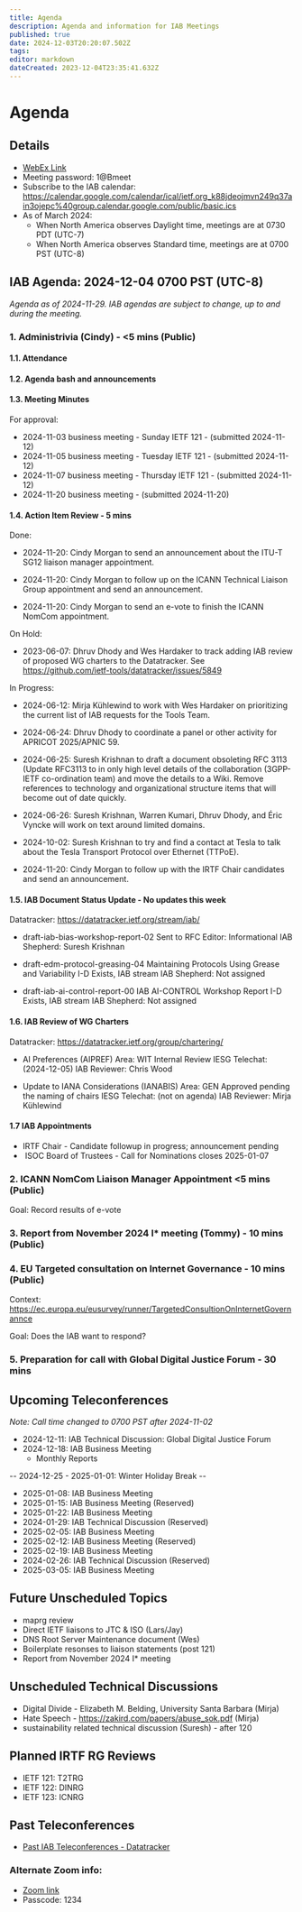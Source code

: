 ```yaml
---
title: Agenda
description: Agenda and information for IAB Meetings
published: true
date: 2024-12-03T20:20:07.502Z
tags: 
editor: markdown
dateCreated: 2023-12-04T23:35:41.632Z
---
```


# Agenda
## Details

* [WebEx Link](https://ietf.webex.com/ietf/j.php?MTID=m92c425d161e1be552b21d6b84b1c09f6)
* Meeting password: 1@Bmeet
* Subscribe to the IAB calendar: https://calendar.google.com/calendar/ical/ietf.org_k88jdeojmvn249q37ain3ojepc%40group.calendar.google.com/public/basic.ics
* As of March 2024:
    * When North America observes Daylight time, meetings are at 0730 PDT (UTC-7)
    * When North America observes Standard time, meetings are at 0700 PST (UTC-8)

## IAB Agenda: 2024-12-04 0700 PST (UTC-8) 

*Agenda as of 2024-11-29. IAB agendas are subject to change, up to and during the meeting.*


### 1. Administrivia (Cindy) - <5 mins (Public)

#### 1.1. Attendance 

#### 1.2. Agenda bash and announcements 

#### 1.3. Meeting Minutes 

For approval: 

* 2024-11-03 business meeting - Sunday IETF 121 - (submitted 2024-11-12)
* 2024-11-05 business meeting - Tuesday IETF 121 - (submitted 2024-11-12)
* 2024-11-07 business meeting - Thursday IETF 121 - (submitted 2024-11-12) 
* 2024-11-20 business meeting - (submitted 2024-11-20) 

#### 1.4. Action Item Review - 5 mins

Done:

*  2024-11-20: Cindy Morgan to send an announcement about the ITU-T 
    SG12 liaison manager appointment.

*  2024-11-20: Cindy Morgan to follow up on the ICANN Technical 
    Liaison Group appointment and send an announcement.

*  2024-11-20: Cindy Morgan to send an e-vote to finish the ICANN 
    NomCom appointment.
    
On Hold:

*  2023-06-07: Dhruv Dhody and Wes Hardaker to track adding IAB
    review of proposed WG charters to the Datatracker.
    See https://github.com/ietf-tools/datatracker/issues/5849

In Progress:
    
*  2024-06-12: Mirja Kühlewind to work with Wes Hardaker on 
    prioritizing the current list of IAB requests for the Tools Team.
    
*  2024-06-24: Dhruv Dhody to coordinate a panel or other activity for 
    APRICOT 2025/APNIC 59.

*  2024-06-25: Suresh Krishnan to draft a document obsoleting RFC 3113 
    (Update RFC3113 to in only high level details of the collaboration 
    (3GPP-IETF co-ordination team) and move the details to a Wiki. 
    Remove references to technology and organizational structure items 
    that will become out of date quickly.

*  2024-06-26: Suresh Krishnan, Warren Kumari, Dhruv Dhody, and Éric 
    Vyncke will work on text around limited domains.

*  2024-10-02: Suresh Krishnan to try and find a contact at Tesla to 
    talk about the Tesla Transport Protocol over Ethernet (TTPoE).

*  2024-11-20: Cindy Morgan to follow up with the IRTF Chair 
    candidates and send an announcement.

#### 1.5. IAB Document Status Update - No updates this week

 Datatracker: https://datatracker.ietf.org/stream/iab/

*  draft-iab-bias-workshop-report-02
    Sent to RFC Editor: Informational
    IAB Shepherd: Suresh Krishnan

*  draft-edm-protocol-greasing-04 
    Maintaining Protocols Using Grease and Variability
    I-D Exists, IAB stream
    IAB Shepherd: Not assigned

*  draft-iab-ai-control-report-00 
    IAB AI-CONTROL Workshop Report
    I-D Exists, IAB stream
    IAB Shepherd: Not assigned

#### 1.6. IAB Review of WG Charters 

 Datatracker: https://datatracker.ietf.org/group/chartering/	

* AI Preferences (AIPREF)
    Area: WIT
    Internal Review
    IESG Telechat: (2024-12-05)
    IAB Reviewer: Chris Wood

*  Update to IANA Considerations (IANABIS)
    Area: GEN
    Approved pending the naming of chairs
    IESG Telechat: (not on agenda)
    IAB Reviewer: Mirja Kühlewind

#### 1.7 IAB Appointments

*  IRTF Chair - Candidate followup in progress; announcement pending
*  ISOC Board of Trustees - Call for Nominations closes 2025-01-07



### 2. ICANN NomCom Liaison Manager Appointment <5 mins (Public)

  Goal: Record results of e-vote


### 3. Report from November 2024 I* meeting (Tommy) - 10 mins (Public)


### 4. EU Targeted consultation on Internet Governance - 10 mins (Public)

  Context: https://ec.europa.eu/eusurvey/runner/TargetedConsultionOnInternetGovernannce

  Goal: Does the IAB want to respond?


### 5. Preparation for call with Global Digital Justice Forum - 30 mins


## Upcoming Teleconferences 

*Note: Call time changed to 0700 PST after 2024-11-02*

* 2024-12-11: IAB Technical Discussion: Global Digital Justice Forum
* 2024-12-18: IAB Business Meeting
    * Monthly Reports

-- 2024-12-25 - 2025-01-01: Winter Holiday Break --

* 2025-01-08: IAB Business Meeting
* 2025-01-15: IAB Business Meeting (Reserved)
* 2025-01-22: IAB Business Meeting
* 2024-01-29: IAB Technical Discussion (Reserved)
* 2025-02-05: IAB Business Meeting
* 2025-02-12: IAB Business Meeting (Reserved)
* 2025-02-19: IAB Business Meeting
* 2024-02-26: IAB Technical Discussion (Reserved)
* 2025-03-05: IAB Business Meeting



## Future Unscheduled Topics 

* maprg review 
* Direct IETF liaisons to JTC & ISO (Lars/Jay)
* DNS Root Server Maintenance document (Wes)
* Boilerplate resonses to liaison statements (post 121)
* Report from November 2024 I* meeting

## Unscheduled Technical Discussions

* Digital Divide - Elizabeth M. Belding, University Santa Barbara (Mirja)
* Hate Speech - https://zakird.com/papers/abuse_sok.pdf (Mirja)
* sustainability related technical discussion (Suresh) - after 120


## Planned IRTF RG Reviews 

* IETF 121: T2TRG
* IETF 122: DINRG
* IETF 123: ICNRG

## Past Teleconferences 

* [Past IAB Teleconferences - Datatracker](https://datatracker.ietf.org/group/iab/meetings/)



### Alternate Zoom info:

* [Zoom link](https://ietf.zoom.us/j/2649121587?pwd=dVJXTHRoQ2RqeE5tY2huWFFDdTFpdz09)
* Passcode: 1234
